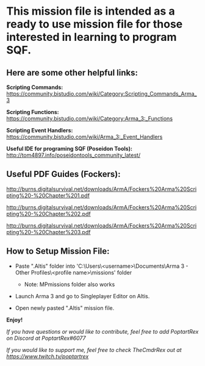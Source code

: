 # This mission file is intended as a ready to use mission file for those interested in learning to program SQF.

## Here are some other helpful links:

**Scripting Commands:** https://community.bistudio.com/wiki/Category:Scripting_Commands_Arma_3

**Scripting Functions:** https://community.bistudio.com/wiki/Category:Arma_3:_Functions

**Scripting Event Handlers:** https://community.bistudio.com/wiki/Arma_3:_Event_Handlers

**Useful IDE for programing SQF (Poseidon Tools):** http://tom4897.info/poseidontools_community_latest/


## Useful PDF Guides (Fockers):

http://burns.digitalsurvival.net/downloads/ArmA/Fockers%20Arma%20Scripting%20-%20Chapter%201.pdf

http://burns.digitalsurvival.net/downloads/ArmA/Fockers%20Arma%20Scripting%20-%20Chapter%202.pdf

http://burns.digitalsurvival.net/downloads/ArmA/Fockers%20Arma%20Scripting%20-%20Chapter%203.pdf


## How to Setup Mission File:

- Paste ".Altis" folder into 'C:\Users\\\<username>\Documents\Arma 3 - Other Profiles\\\<profile name>\missions' folder

  - Note: MPmissions folder also works
	
- Launch Arma 3 and go to Singleplayer Editor on Altis. 

- Open newly pasted ".Altis" mission file.


**Enjoy!**

*If you have questions or would like to contribute, feel free to add PoptartRex on Discord at PoptartRex#6077*

*If you would like to support me, feel free to check TheCmdrRex out at https://www.twitch.tv/poptartrex*
